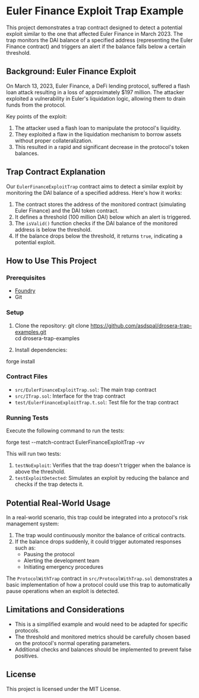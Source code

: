 # Euler Finance Exploit Trap Example

This project demonstrates a trap contract designed to detect a potential exploit similar to the one that affected Euler Finance in March 2023. The trap monitors the DAI balance of a specified address (representing the Euler Finance contract) and triggers an alert if the balance falls below a certain threshold.

## Background: Euler Finance Exploit

On March 13, 2023, Euler Finance, a DeFi lending protocol, suffered a flash loan attack resulting in a loss of approximately \$197 million. The attacker exploited a vulnerability in Euler's liquidation logic, allowing them to drain funds from the protocol.

Key points of the exploit:
1. The attacker used a flash loan to manipulate the protocol's liquidity.
2. They exploited a flaw in the liquidation mechanism to borrow assets without proper collateralization.
3. This resulted in a rapid and significant decrease in the protocol's token balances.

## Trap Contract Explanation

Our `EulerFinanceExploitTrap` contract aims to detect a similar exploit by monitoring the DAI balance of a specified address. Here's how it works:

1. The contract stores the address of the monitored contract (simulating Euler Finance) and the DAI token contract.
2. It defines a threshold (100 million DAI) below which an alert is triggered.
3. The `isValid()` function checks if the DAI balance of the monitored address is below the threshold.
4. If the balance drops below the threshold, it returns `true`, indicating a potential exploit.

## How to Use This Project

### Prerequisites

- [Foundry](https://book.getfoundry.sh/getting-started/installation.html)
- Git

### Setup

1. Clone the repository:
git clone https://github.com/asdspal/drosera-trap-examples.git  
cd drosera-trap-examples  


2. Install dependencies:

forge install


### Contract Files

- `src/EulerFinanceExploitTrap.sol`: The main trap contract
- `src/ITrap.sol`: Interface for the trap contract
- `test/EulerFinanceExploitTrap.t.sol`: Test file for the trap contract

### Running Tests

Execute the following command to run the tests:

forge test --match-contract EulerFinanceExploitTrap -vv


This will run two tests:
1. `testNoExploit`: Verifies that the trap doesn't trigger when the balance is above the threshold.
2. `testExploitDetected`: Simulates an exploit by reducing the balance and checks if the trap detects it.

## Potential Real-World Usage

In a real-world scenario, this trap could be integrated into a protocol's risk management system:

1. The trap would continuously monitor the balance of critical contracts.
2. If the balance drops suddenly, it could trigger automated responses such as:
   - Pausing the protocol
   - Alerting the development team
   - Initiating emergency procedures

The `ProtocolWithTrap` contract in `src/ProtocolWithTrap.sol` demonstrates a basic implementation of how a protocol could use this trap to automatically pause operations when an exploit is detected.

## Limitations and Considerations

- This is a simplified example and would need to be adapted for specific protocols.
- The threshold and monitored metrics should be carefully chosen based on the protocol's normal operating parameters.
- Additional checks and balances should be implemented to prevent false positives.


## License

This project is licensed under the MIT License.

